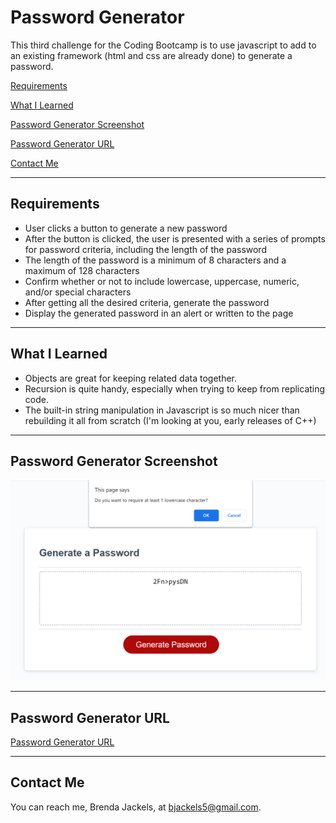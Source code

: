 # Password Generator 
This third challenge for the Coding Bootcamp is to use javascript to add to an existing framework (html and css are already done) to generate a password.

[Requirements](#requirements)

[What I Learned](#whatILearned)

[Password Generator Screenshot](#webImage)

[Password Generator URL](#projectURL)

[Contact Me](#contactMe)

---
<a id="requirements"></a>
## Requirements
* User clicks a button to generate a new password
* After the button is clicked, the user is presented with a series of prompts for password criteria, including the length of the password
* The length of the password is a minimum of 8 characters and a maximum of 128 characters
* Confirm whether or not to include lowercase, uppercase, numeric, and/or special characters
* After getting all the desired criteria, generate the password
* Display the generated password in an alert or written to the page

---
<a id="whatILearned"></a>
## What I Learned
* Objects are great for keeping related data together.
* Recursion is quite handy, especially when trying to keep from replicating code.
* The built-in string manipulation in Javascript is so much nicer than rebuilding it all from scratch (I'm looking at you, early releases of C++)

---
## Password Generator Screenshot
<a id="webImage"></a>


![Password Generator](./Develop/PwdGeneratorScreenshot.png)


---
## Password Generator URL
<a id="projectURL"></a>
[Password Generator URL](https://bjackels5.github.io/password-generator/)

---
<a id="contactMe"></a>
## Contact Me
You can reach me, Brenda Jackels, at bjackels5@gmail.com.